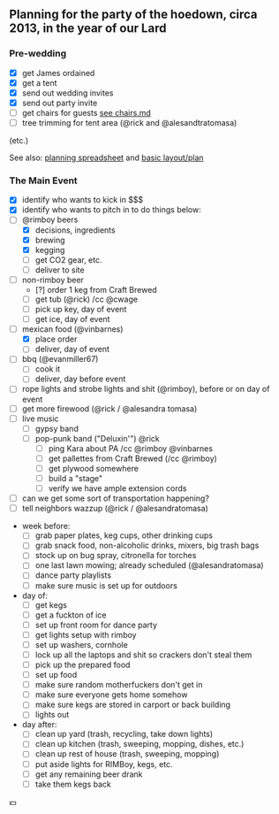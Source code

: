 ## Planning for the party of the hoedown, circa 2013, in the year of our Lard

### Pre-wedding

 - [x] get James ordained
 - [x] get a tent
 - [x] send out wedding invites
 - [x] send out party invite
 - [ ] get chairs for guests [see chairs.md](chairs.md)
 - [ ] tree trimming for tent area (@rick and @alesandtratomasa)

 (etc.)

See also: [planning spreadsheet](https://docs.google.com/spreadsheet/ccc?key=0AifHlSVblA4ldEJZczJncjlIRGlSVWlKbkdfX0ZJd3c&usp=sharing) and [basic layout/plan](http://imgur.com/dPlEUmq)

### The Main Event

 * [x] identify who wants to kick in $$$
 * [x] identify who wants to pitch in to do things below:
 * [ ] @rimboy beers
   * [x] decisions, ingredients
   * [x] brewing
   * [x] kegging
   * [ ] get CO2 gear, etc.
   * [ ] deliver to site
 * [ ] non-rimboy beer
   * [?] order 1 keg from Craft Brewed
   * [ ] get tub (@rick) /cc @cwage
   * [ ] pick up key, day of event
   * [ ] get ice, day of event
 * [ ] mexican food (@vinbarnes)
   * [x] place order
   * [ ] deliver, day of event
 * [ ] bbq (@evanmiller67)
   * [ ] cook it
   * [ ] deliver, day before event
 * [ ] rope lights and strobe lights and shit (@rimboy), before or on day of event
 * [ ] get more firewood (@rick / @alesandra tomasa)
 * [ ] live music
   * [ ] gypsy band
   * [ ] pop-punk band ("Deluxin'") @rick
     * [ ] ping Kara about PA /cc @rimboy @vinbarnes
     * [ ] get pallettes from Craft Brewed (/cc @rimboy)
     * [ ] get plywood somewhere
     * [ ] build a "stage"
     * [ ] verify we have ample extension cords
 * [ ] can we get some sort of transportation happening?
 * [ ] tell neighbors wazzup (@rick / @alesandratomasa)

 * week before:
   * [ ] grab paper plates, keg cups, other drinking cups
   * [ ] grab snack food, non-alcoholic drinks, mixers, big trash bags
   * [ ] stock up on bug spray, citronella for torches
   * [ ] one last lawn mowing; already scheduled (@alesandratomasa)
   * [ ] dance party playlists
   * [ ] make sure music is set up for outdoors

 * day of:
   * [ ] get kegs
   * [ ] get a fuckton of ice
   * [ ] set up front room for dance party
   * [ ] get lights setup with rimboy
   * [ ] set up washers, cornhole
   * [ ] lock up all the laptops and shit so crackers don't steal them
   * [ ] pick up the prepared food
   * [ ] set up food
   * [ ] make sure random motherfuckers don't get in
   * [ ] make sure everyone gets home somehow
   * [ ] make sure kegs are stored in carport or back building
   * [ ] lights out

 * day after:
   * [ ] clean up yard (trash, recycling, take down lights)
   * [ ] clean up kitchen (trash, sweeping, mopping, dishes, etc.)
   * [ ] clean up rest of house (trash, sweeping, mopping)
   * [ ] put aside lights for RIMBoy, kegs, etc.
   * [ ] get any remaining beer drank
   * [ ] take them kegs back

:dollar:
